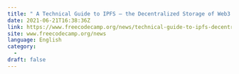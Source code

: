 ```yaml
---
title: " A Technical Guide to IPFS – the Decentralized Storage of Web3 "
date: 2021-06-21T16:38:36Z
link: https://www.freecodecamp.org/news/technical-guide-to-ipfs-decentralized-storage-of-web3/?utm_medium=RSS&utm_source=news.12bit.vn
site: www.freecodecamp.org/news
language: English
category:
  -   
draft: false
---
```

